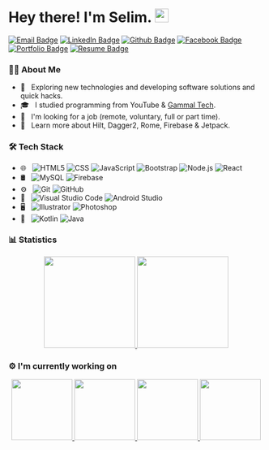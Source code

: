 # Hey there! I'm Selim. <img src="https://user-images.githubusercontent.com/5679180/79618120-0daffb80-80be-11ea-819e-d2b0fa904d07.gif" width="27px"> 

[![Email Badge](https://img.shields.io/badge/-Email-c14438?style=flat-square&logo=Gmail&logoColor=white&link=mailto:selimdawa@gmail.com)](mailto:selimdawa@gmail.com)
[![LinkedIn Badge](https://img.shields.io/badge/-LinkedIn-%230077B5?style=flat-square&logo=linkedin&logoColor=white&link=https://www.linkedin.com/in/selim-dawa-57036b199)](https://www.linkedin.com/in/selim-dawa-57036b199)
[![Github Badge](https://img.shields.io/badge/-Github-232323?style=flat-square&logo=Github&logoColor=white&link=https://www.github.com/selimdawa)](https://www.github.com/selimdawa)
[![Facebook Badge](https://img.shields.io/badge/-Facebook-%231877F2?style=flat-square&logo=Facebook&logoColor=white&link=https://www.facebook.com/profile.php?id=100075460898489)](https://www.facebook.com/profile.php?id=100075460898489)
[![Portfolio Badge](https://img.shields.io/badge/-Portfolio-8a2be2?style=flat-square&labelColor=8a2be2&logo=Webflow&colorColor=white&link=https://selimdawa.wixsite.com/portfolio)](https://selimdawa.wixsite.com/portfolio)
[![Resume Badge](https://img.shields.io/badge/-Resume-626798?style=flat-square&labelColor=626798&logo=Adobe+Acrobat+Reader&logoColor=white&link=https://drive.google.com/file/d/1efgrBmU8S4SB5jIzDRbB8TWZoxWsNWhv/view)](https://drive.google.com/file/d/1efgrBmU8S4SB5jIzDRbB8TWZoxWsNWhv/view)

<h3> 👨‍💻&nbsp;About Me </h3>

- 🤔 &nbsp; Exploring new technologies and developing software solutions and quick hacks.
- 🎓 &nbsp; I studied programming from YouTube & [Gammal Tech](https://www.gammal.tech).
- 💼 &nbsp; I'm looking for a job (remote, voluntary, full or part time).
- 🌱 &nbsp; Learn more about Hilt, Dagger2, Rome, Firebase & Jetpack.

<h3> 🛠&nbsp;Tech Stack</h3>

- 🌐 &nbsp;
  ![HTML5](https://img.shields.io/badge/-HTML5-333333?style=flat&logo=HTML5)
  ![CSS](https://img.shields.io/badge/-CSS-333333?style=flat&logo=CSS3&logoColor=1572B6)
  ![JavaScript](https://img.shields.io/badge/-JavaScript-333333?style=flat&logo=javascript)
  ![Bootstrap](https://img.shields.io/badge/-Bootstrap-333333?style=flat&logo=bootstrap&logoColor=563D7C)
  ![Node.js](https://img.shields.io/badge/-Node.js-333333?style=flat&logo=node.js)
  ![React](https://img.shields.io/badge/-React-333333?style=flat&logo=react)
- 🛢 &nbsp;
  ![MySQL](https://img.shields.io/badge/-MySQL-333333?style=flat&logo=mysql)
  ![Firebase](https://img.shields.io/badge/-Firebase-333333?style=flat&logo=firebase)
- ⚙️ &nbsp;
  ![Git](https://img.shields.io/badge/-Git-333333?style=flat&logo=git)
  ![GitHub](https://img.shields.io/badge/-GitHub-333333?style=flat&logo=github)
- 🔧 &nbsp;
  ![Visual Studio Code](https://img.shields.io/badge/-Visual%20Studio%20Code-333333?style=flat&logo=visual-studio-code&logoColor=007ACC)
  ![Android Studio](https://img.shields.io/badge/-Android%20Studio-333333?style=flat&logo=android-studio)
- 🖥 &nbsp;
  ![Illustrator](https://img.shields.io/badge/-Illustrator-333333?style=flat&logo=adobe-illustrator)
  ![Photoshop](https://img.shields.io/badge/-Photoshop-333333?style=flat&logo=adobe-photoshop)
- 📱 &nbsp;
  ![Kotlin](https://img.shields.io/badge/-Kotlin-333333?style=flat&logo=kotlin)
  ![Java](https://img.shields.io/badge/-Java-333333?style=flat&logo=Java&logoColor=007396)
  
<h3> 📊&nbsp;Statistics</h3>

<p align="center">
<a href="https://github.com/selimdawa">
  <img height="180em" src="https://github-readme-stats.vercel.app/api?username=selimdawa&show_icons=true&theme=dark#gh-dark-mode-only)](https://github.com/selimdawa/github-readme-stats#gh-dark-mode-only" />
  </a>
<a href="https://github.com/selimdawa?tab=repositories">
  <img height="180em" src="https://github-readme-stats.vercel.app/api/top-langs/?username=selimdawa&theme=buefy&layout=compact&title_color=fff&icon_color=f9f9f9&text_color=9f9f9f&bg_color=151515" />
  </a>
</p>

<h3> ⚙️&nbsp;I'm currently working on</h3>

<p align="center">
<a href="https://github.com/selimdawa/SimpleAdvancedAppsKotlin">
  <img height="120em" src="https://github-readme-stats.vercel.app/api/pin?username=selimdawa&repo=SimpleAdvancedAppsKotlin&title_color=fff&icon_color=f9f9f9&text_color=9f9f9f&bg_color=151515"/>
  </a>
<a href="https://github.com/selimdawa/BeautyTouchKotlin">
  <img height="120em" src="https://github-readme-stats.vercel.app/api/pin?username=selimdawa&repo=BeautyTouchKotlin&title_color=fff&icon_color=f9f9f9&text_color=9f9f9f&bg_color=151515" />
  </a>

<a href="https://github.com/selimdawa/portfolio">
  <img height="120em" src="https://github-readme-stats.vercel.app/api/pin?username=selimdawa&repo=portfolio&title_color=fff&icon_color=f9f9f9&text_color=9f9f9f&bg_color=151515"/>
  </a>
  <a href="https://github.com/selimdawa/LittleBooksKotlin">
 <img height="120em" src="https://github-readme-stats.vercel.app/api/pin?username=selimdawa&repo=LittleBooksKotlin&title_color=fff&icon_color=f9f9f9&text_color=9f9f9f&bg_color=151515"/>
  </a>
</p>
